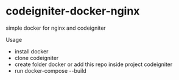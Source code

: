 # codeigniter-docker-nginx
simple docker for nginx and codeigniter

Usage
- install docker
- clone codeigniter
- create folder docker or add this repo inside project codeigniter
- run docker-compose --build
